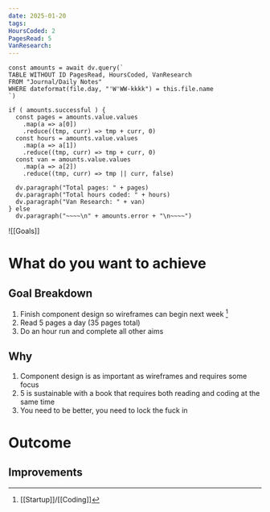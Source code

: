 ```yaml
---
date: 2025-01-20
tags: 
HoursCoded: 2
PagesRead: 5
VanResearch:
---
```

```dataviewjs
const amounts = await dv.query(`
TABLE WITHOUT ID PagesRead, HoursCoded, VanResearch
FROM "Journal/Daily Notes"
WHERE dateformat(file.day, "'W'WW-kkkk") = this.file.name
`)

if ( amounts.successful ) {
  const pages = amounts.value.values
    .map(a => a[0])
    .reduce((tmp, curr) => tmp + curr, 0)
  const hours = amounts.value.values
    .map(a => a[1])
    .reduce((tmp, curr) => tmp + curr, 0)
  const van = amounts.value.values
    .map(a => a[2])
    .reduce((tmp, curr) => tmp || curr, false)

  dv.paragraph("Total pages: " + pages)
  dv.paragraph("Total hours coded: " + hours)
  dv.paragraph("Van Research: " + van)
} else
  dv.paragraph("~~~~\n" + amounts.error + "\n~~~~")

```

![[Goals]]
# What do you want to achieve
## Goal Breakdown
1. Finish component design so wireframes can begin next week [^1]
2. Read 5 pages a day (35 pages total)
3. Do an hour run and complete all other aims
## Why
1. Component design is as important as wireframes and requires some focus
2. 5 is sustainable with a book that requires both reading and coding at the same time
3. You need to be better, you need to lock the fuck in
# Outcome
## Improvements
[^1]: [[Startup]]/[[Coding]]